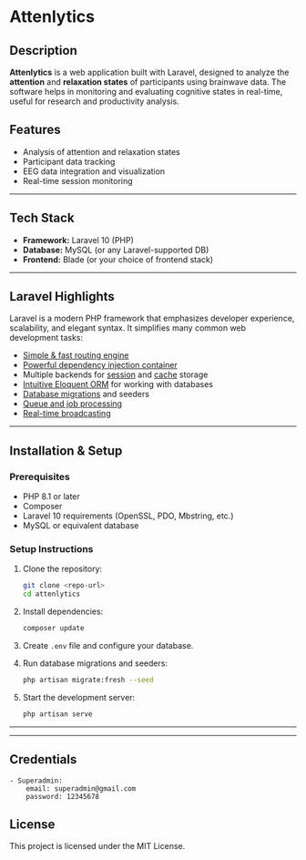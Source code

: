 # Attenlytics

## Description

**Attenlytics** is a web application built with Laravel, designed to analyze the **attention** and **relaxation states** of participants using brainwave data. The software helps in monitoring and evaluating cognitive states in real-time, useful for research and productivity analysis.

## Features

- Analysis of attention and relaxation states  
- Participant data tracking  
- EEG data integration and visualization  
- Real-time session monitoring  

---

## Tech Stack

- **Framework:** Laravel 10 (PHP)  
- **Database:** MySQL (or any Laravel-supported DB)  
- **Frontend:** Blade (or your choice of frontend stack)  

---

## Laravel Highlights

Laravel is a modern PHP framework that emphasizes developer experience, scalability, and elegant syntax. It simplifies many common web development tasks:

- [Simple & fast routing engine](https://laravel.com/docs/routing)  
- [Powerful dependency injection container](https://laravel.com/docs/container)  
- Multiple backends for [session](https://laravel.com/docs/session) and [cache](https://laravel.com/docs/cache) storage  
- [Intuitive Eloquent ORM](https://laravel.com/docs/eloquent) for working with databases  
- [Database migrations](https://laravel.com/docs/migrations) and seeders  
- [Queue and job processing](https://laravel.com/docs/queues)  
- [Real-time broadcasting](https://laravel.com/docs/broadcasting)  

---

## Installation & Setup

### Prerequisites

- PHP 8.1 or later  
- Composer  
- Laravel 10 requirements (OpenSSL, PDO, Mbstring, etc.)  
- MySQL or equivalent database  

### Setup Instructions

1. Clone the repository:
   ```bash
   git clone <repo-url>
   cd attenlytics
   ```

2. Install dependencies:
   ```bash
   composer update
   ```

3. Create `.env` file and configure your database.

4. Run database migrations and seeders:
   ```bash
   php artisan migrate:fresh --seed
   ```

5. Start the development server:
   ```bash
   php artisan serve
   ```

---

---

## Credentials

    - Superadmin:
        email: superadmin@gmail.com
        password: 12345678

## License

This project is licensed under the MIT License.
